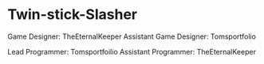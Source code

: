 # Twin-stick-Slasher

Game Designer: TheEternalKeeper
Assistant Game Designer: Tomsportfolio

Lead Programmer: Tomsportfoilio
Assistant Programmer: TheEternalKeeper
